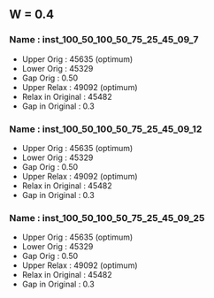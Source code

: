 ## W = 0.4

### Name : inst_100_50_100_50_75_25_45_09_7
- Upper Orig : 45635 (optimum)
- Lower Orig : 45329
- Gap Orig : 0.50
- Upper Relax : 49092 (optimum)
- Relax in Original : 45482
- Gap in Original : 0.3

### Name : inst_100_50_100_50_75_25_45_09_12
- Upper Orig : 45635 (optimum)
- Lower Orig : 45329
- Gap Orig : 0.50
- Upper Relax : 49092 (optimum)
- Relax in Original : 45482
- Gap in Original : 0.3

### Name : inst_100_50_100_50_75_25_45_09_25
- Upper Orig : 45635 (optimum)
- Lower Orig : 45329
- Gap Orig : 0.50
- Upper Relax : 49092 (optimum)
- Relax in Original : 45482
- Gap in Original : 0.3